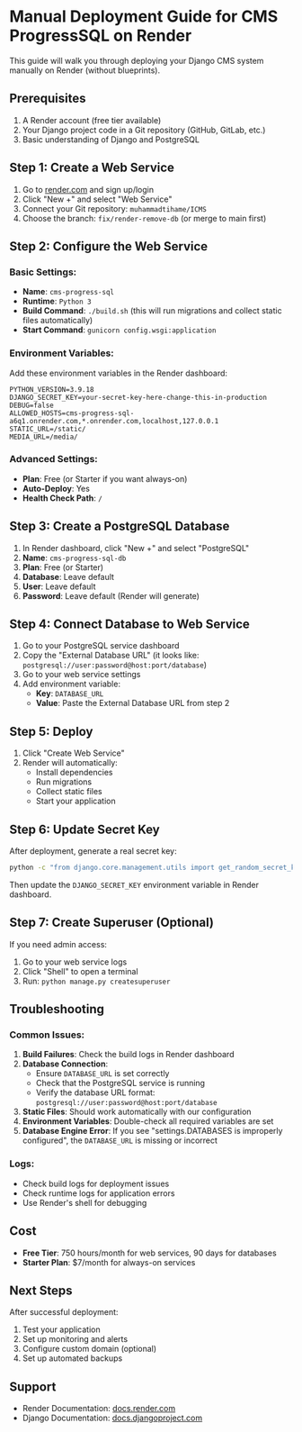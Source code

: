 # Manual Deployment Guide for CMS ProgressSQL on Render

This guide will walk you through deploying your Django CMS system manually on Render (without blueprints).

## Prerequisites

1. A Render account (free tier available)
2. Your Django project code in a Git repository (GitHub, GitLab, etc.)
3. Basic understanding of Django and PostgreSQL

## Step 1: Create a Web Service

1. Go to [render.com](https://render.com) and sign up/login
2. Click "New +" and select "Web Service"
3. Connect your Git repository: `muhammadtihame/ICMS`
4. Choose the branch: `fix/render-remove-db` (or merge to main first)

## Step 2: Configure the Web Service

### Basic Settings:
- **Name**: `cms-progress-sql`
- **Runtime**: `Python 3`
- **Build Command**: `./build.sh` (this will run migrations and collect static files automatically)
- **Start Command**: `gunicorn config.wsgi:application`

### Environment Variables:
Add these environment variables in the Render dashboard:

```
PYTHON_VERSION=3.9.18
DJANGO_SECRET_KEY=your-secret-key-here-change-this-in-production
DEBUG=false
ALLOWED_HOSTS=cms-progress-sql-a6q1.onrender.com,*.onrender.com,localhost,127.0.0.1
STATIC_URL=/static/
MEDIA_URL=/media/
```

### Advanced Settings:
- **Plan**: Free (or Starter if you want always-on)
- **Auto-Deploy**: Yes
- **Health Check Path**: `/`

## Step 3: Create a PostgreSQL Database

1. In Render dashboard, click "New +" and select "PostgreSQL"
2. **Name**: `cms-progress-sql-db`
3. **Plan**: Free (or Starter)
4. **Database**: Leave default
5. **User**: Leave default
6. **Password**: Leave default (Render will generate)

## Step 4: Connect Database to Web Service

1. Go to your PostgreSQL service dashboard
2. Copy the "External Database URL" (it looks like: `postgresql://user:password@host:port/database`)
3. Go to your web service settings
4. Add environment variable:
   - **Key**: `DATABASE_URL`
   - **Value**: Paste the External Database URL from step 2

## Step 5: Deploy

1. Click "Create Web Service"
2. Render will automatically:
   - Install dependencies
   - Run migrations
   - Collect static files
   - Start your application

## Step 6: Update Secret Key

After deployment, generate a real secret key:

```bash
python -c "from django.core.management.utils import get_random_secret_key; print(get_random_secret_key())"
```

Then update the `DJANGO_SECRET_KEY` environment variable in Render dashboard.

## Step 7: Create Superuser (Optional)

If you need admin access:

1. Go to your web service logs
2. Click "Shell" to open a terminal
3. Run: `python manage.py createsuperuser`

## Troubleshooting

### Common Issues:

1. **Build Failures**: Check the build logs in Render dashboard
2. **Database Connection**: 
   - Ensure `DATABASE_URL` is set correctly
   - Check that the PostgreSQL service is running
   - Verify the database URL format: `postgresql://user:password@host:port/database`
3. **Static Files**: Should work automatically with our configuration
4. **Environment Variables**: Double-check all required variables are set
5. **Database Engine Error**: If you see "settings.DATABASES is improperly configured", the `DATABASE_URL` is missing or incorrect

### Logs:
- Check build logs for deployment issues
- Check runtime logs for application errors
- Use Render's shell for debugging

## Cost

- **Free Tier**: 750 hours/month for web services, 90 days for databases
- **Starter Plan**: $7/month for always-on services

## Next Steps

After successful deployment:
1. Test your application
2. Set up monitoring and alerts
3. Configure custom domain (optional)
4. Set up automated backups

## Support

- Render Documentation: [docs.render.com](https://docs.render.com)
- Django Documentation: [docs.djangoproject.com](https://docs.djangoproject.com)
